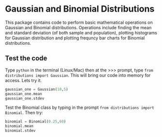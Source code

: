 # **Gaussian and Binomial Distributions**
This package contains code to perform basic mathematical operations on Gaussian and Binomial distributions. Operations include finding the mean and standard deviation (of both sample and population), plotting histograms for Gaussian distribution and plotting frequncy bar charts for Binomial distributions.

## Test the code
Type `python` in the terminal (Linux/Mac) then at the >>> prompt, type `from distributions import Gaussian`.
This will bring our code into memory for access. Lets try it.

```python
gaussian_one = Gaussian(10,5)
gaussian_one.mean
gaussian_one.stdev
```

Test the Binomial class by typing in the prompt `from distributions import Binomial`. Then try:

```python
binomial = Binomial(0.25,60)
binomial.mean
binomial.stdev
```
